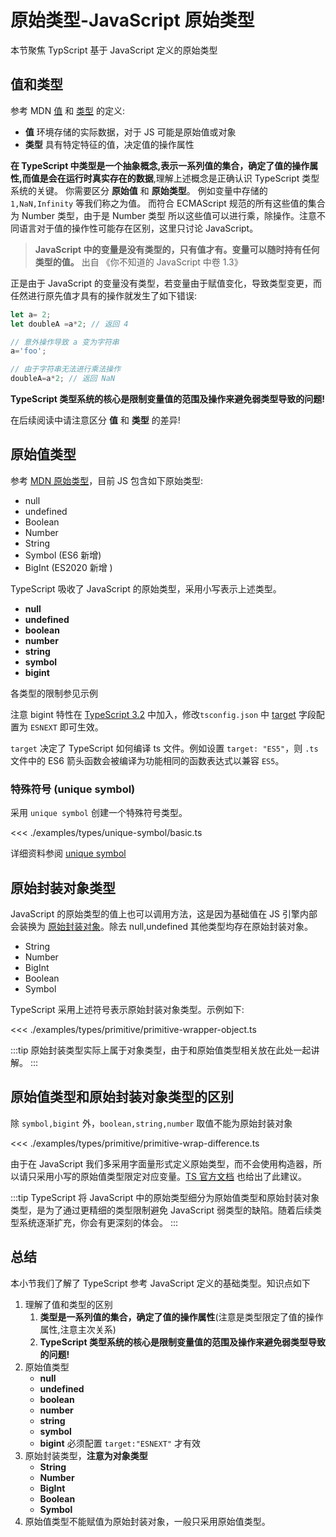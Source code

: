 # 原始类型-JavaScript 原始类型

本节聚焦 TypScript 基于 JavaScript 定义的原始类型

## 值和类型
参考 MDN [值](https://developer.mozilla.org/en-US/docs/Glossary/value) 和 [类型](https://developer.mozilla.org/en-US/docs/Glossary/Type) 的定义:
* **值** 环境存储的实际数据，对于 JS 可能是原始值或对象
* **类型** 具有特定特征的值，决定值的操作属性

**在 TypeScript 中类型是一个抽象概念,表示一系列值的集合，确定了值的操作属性,而值是会在运行时真实存在的数据**,理解上述概念是正确认识 TypeScript 类型系统的关键。
你需要区分 **原始值** 和 **原始类型**。
例如变量中存储的 `1,NaN,Infinity` 等我们称之为值。
而符合 ECMAScript 规范的所有这些值的集合为 Number 类型，由于是 Number 类型
所以这些值可以进行乘，除操作。注意不同语言对于值的操作性可能存在区别，这里只讨论 JavaScript。

> **JavaScript 中的变量是没有类型的，只有值才有。变量可以随时持有任何类型的值。** 出自 《你不知道的 JavaScript 中卷 1.3》

正是由于 JavaScript 的变量没有类型，若变量由于赋值变化，导致类型变更，而任然进行原先值才具有的操作就发生了如下错误:

```js
let a= 2;
let doubleA =a*2; // 返回 4

// 意外操作导致 a 变为字符串
a='foo';

// 由于字符串无法进行乘法操作
doubleA=a*2; // 返回 NaN
```

**TypeScript 类型系统的核心是限制变量值的范围及操作来避免弱类型导致的问题!**


在后续阅读中请注意区分 **值** 和 **类型** 的差异!

## 原始值类型
参考 [MDN 原始类型](https://developer.mozilla.org/en-US/docs/Glossary/Primitive)，目前 JS 包含如下原始类型:
* null
* undefined
* Boolean
* Number
* String
* Symbol (ES6 新增)
* BigInt (ES2020 新增 )

TypeScript 吸收了 JavaScript 的原始类型，采用小写表示上述类型。

* **null** 
* **undefined** 
* **boolean** 
* **number** 
* **string**
* **symbol** 
* **bigint**

各类型的限制参见示例

<!--  TODO: 补充 <<< ./examples/types/primitive-type.ts -->

注意 bigint 特性在 [TypeScript 3.2](https://www.typescriptlang.org/docs/handbook/release-notes/typescript-3-2.html#bigint) 中加入，修改`tsconfig.json` 中 [target](https://www.typescriptlang.org/v2/en/tsconfig#target) 字段配置为 `ESNEXT` 即可生效。

`target` 决定了 TypeScript 如何编译 ts 文件。例如设置 `target: "ES5"`，则 `.ts` 文件中的 ES6 箭头函数会被编译为功能相同的函数表达式以兼容 `ES5`。


### 特殊符号 (unique symbol)
采用 `unique symbol` 创建一个特殊符号类型。

<<< ./examples/types/unique-symbol/basic.ts

详细资料参阅 [unique symbol](https://www.typescriptlang.org/v2/docs/handbook/release-notes/overview.html#unique-symbol)

## 原始封装对象类型
JavaScript 的原始类型的值上也可以调用方法，这是因为基础值在 JS 引擎内部会装换为 [原始封装对象](https://developer.mozilla.org/en-US/docs/Glossary/Primitive#Primitive_wrapper_objects_in_JavaScript)。除去 null,undefined 其他类型均存在原始封装对象。

* String
* Number
* BigInt
* Boolean
* Symbol

TypeScript 采用上述符号表示原始封装对象类型。示例如下:

<<< ./examples/types/primitive/primitive-wrapper-object.ts


:::tip
原始封装类型实际上属于对象类型，由于和原始值类型相关放在此处一起讲解。
:::

## 原始值类型和原始封装对象类型的区别
除 `symbol,bigint` 外，`boolean,string,number` 取值不能为原始封装对象

<<< ./examples/types/primitive/primitive-wrap-difference.ts

由于在 JavaScript 我们多采用字面量形式定义原始类型，而不会使用构造器，所以请只采用小写的原始值类型限定对应变量。[TS 官方文档](https://www.typescriptlang.org/docs/handbook/declaration-files/do-s-and-don-ts.html#number-string-boolean-symbol-and-object) 也给出了此建议。

:::tip
TypeScript 将 JavaScript 中的原始类型细分为原始值类型和原始封装对象类型，是为了通过更精细的类型限制避免 JavaScript 弱类型的缺陷。随着后续类型系统逐渐扩充，你会有更深刻的体会。
:::

## 总结
本小节我们了解了 TypeScript 参考 JavaScript 定义的基础类型。知识点如下
1. 理解了值和类型的区别
   1. **类型是一系列值的集合，确定了值的操作属性**(注意是类型限定了值的操作属性,注意主次关系)
   2. **TypeScript 类型系统的核心是限制变量值的范围及操作来避免弱类型导致的问题!**
2. 原始值类型
   * **null** 
   * **undefined** 
   * **boolean** 
   * **number** 
   * **string**
   * **symbol** 
   * **bigint** 必须配置 `target:"ESNEXT"` 才有效
3. 原始封装类型，**注意为对象类型**
   * **String**
   * **Number**
   * **BigInt**
   * **Boolean**
   * **Symbol**
4. 原始值类型不能赋值为原始封装对象，一般只采用原始值类型。